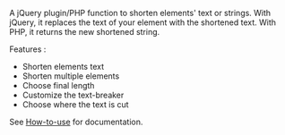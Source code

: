 A jQuery plugin/PHP function to shorten elements' text or strings.
With jQuery, it replaces the text of your element with the shortened text.
With PHP, it returns the new shortened string.

Features :
  * Shorten elements text
  * Shorten multiple elements
  * Choose final length
  * Customize the text-breaker
  * Choose where the text is cut

See [How-to-use](http://code.google.com/p/toolong/w/list) for documentation.